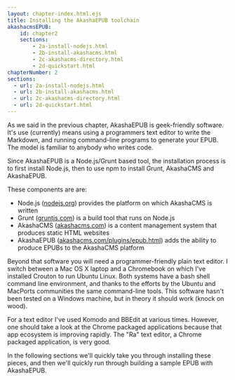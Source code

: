 ```yaml
---
layout: chapter-index.html.ejs
title: Installing the AkashaEPUB toolchain
akashacmsEPUB:
    id: chapter2
    sections:
        - 2a-install-nodejs.html
        - 2b-install-akashacms.html
        - 2c-akashacms-directory.html
        - 2d-quickstart.html
chapterNumber: 2
sections:
  - url: 2a-install-nodejs.html
  - url: 2b-install-akashacms.html
  - url: 2c-akashacms-directory.html
  - url: 2d-quickstart.html
---
```


As we said in the previous chapter, AkashaEPUB is geek-friendly software.  It's use (currently) means using a programmers text editor to write the Markdown, and running command-line programs to generate your EPUB.  The model is familiar to anybody who writes code.

Since AkashaEPUB is a Node.js/Grunt based tool, the installation process is to first install Node.js, then to use npm to install Grunt, AkashaCMS and AkashaEPUB.

These components are are:
* Node.js ([nodejs.org](http://nodejs.org/)) provides the platform on which AkashaCMS is written
* Grunt ([gruntjs.com](http://gruntjs.com/)) is a build tool that runs on Node.js
* AkashaCMS ([akashacms.com](http://akashacms.com)) is a content management system that produces static HTML websites
* AkashaEPUB ([akashacms.com/plugins/epub.html](http://akashacms.com/plugins/epub.html)) adds the ability to produce EPUBs to the AkashaCMS platform

Beyond that software you will need a programmer-friendly plain text editor.  I switch between a Mac OS X laptop and a Chromebook on which I've installed Crouton to run Ubuntu Linux.  Both systems have a bash shell command line environment, and thanks to the efforts by the Ubuntu and MacPorts communities the same command-line tools.  This software hasn't been tested on a Windows machine, but in theory it should work (knock on wood).

For a text editor I've used Komodo and BBEdit at various times.  However, one should take a look at the Chrome packaged applications because that app ecosystem is improving rapidly.  The "Ra" text editor, a Chrome packaged application, is very good.

In the following sections we'll quickly take you through installing these pieces, and then we'll quickly run through building a sample EPUB with AkashaEPUB.
